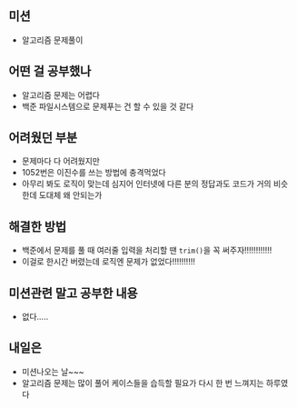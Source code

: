 ## **미션**

- 알고리즘 문제풀이

## **어떤 걸 공부했나**

- 알고리즘 문제는 어렵다
- 백준 파일시스템으로 문제푸는 건 할 수 있을 것 같다

## **어려웠던 부분**

- 문제마다 다 어려웠지만
- 1052번은 이진수를 쓰는 방법에 충격먹었다
- 아무리 봐도 로직이 맞는데 심지어 인터넷에 다른 분의 정답과도 코드가 거의 비슷한데 도대체 왜 안되는가

## **해결한 방법**

- 백준에서 문제를 풀 때 여러줄 입력을 처리할 땐 `trim()`을 꼭 써주자!!!!!!!!!!!!
- 이걸로 한시간 버렸는데 로직엔 문제가 없었다!!!!!!!!!!

## **미션관련 말고 공부한 내용**

- 없다.....

## **내일은**

- 미션나오는 날~~~
- 알고리즘 문제는 많이 풀어 케이스들을 습득할 필요가 다시 한 번 느껴지는 하루였다